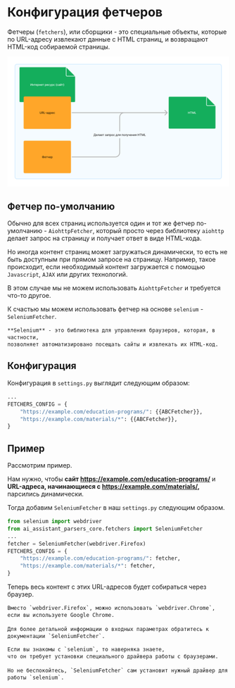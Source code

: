 # Конфигурация фетчеров

Фетчеры (`fetchers`), или сборщики - это специальные объекты, 
которые по URL-адресу извлекают данные с HTML страниц, 
и возвращают HTML-код собираемой страницы.

![Fetcher preview](../_static/images/advanced_usage/fetchers_config/1.png)

## Фетчер по-умолчанию

Обычно для всех страниц используется один и тот же фетчер по-умолчанию - `AiohttpFetcher`, 
который просто через библиотеку `aiohttp` делает запрос на страницу и получает ответ в виде HTML-кода.

Но иногда контент страниц может загружаться динамически, 
то есть не быть доступным при прямом запросе на страницу.
Например, такое происходит, если необходимый контент загружается с помощью `Javascript`, `AJAX` или других технологий.

В этом случае мы не можем использовать `AiohttpFetcher` и требуется что-то другое. 

К счастью мы можем использовать фетчер на основе `selenium` - `SeleniumFetcher`.

```{note}
**Selenium** - это библиотека для управления браузеров, которая, в частности, 
позволняет автоматизировано посещать сайты и извлекать их HTML-код.
```

## Конфигурация

Конфигурация в `settings.py` выглядит следующим образом:
```py
...
FETCHERS_CONFIG = {
    "https://example.com/education-programs/": {{ABCFetcher}},
    "https://example.com/materials/*": {{ABCFetcher}},
}
```

## Пример 

Рассмотрим пример.

Нам нужно, чтобы **сайт <https://example.com/education-programs/>** 
и **URL-адреса, начинающиеся с <https://example.com/materials/>,** парсились динамически.

Тогда добавим `SeleniumFetcher` в наш `settings.py` следующим образом.
```py
from selenium import webdriver
from ai_assistant_parsers_core.fetchers import SeleniumFetcher
...
fetcher = SeleniumFetcher(webdriver.Firefox)
FETCHERS_CONFIG = {
    "https://example.com/education-programs/": fetcher,
    "https://example.com/materials/*": fetcher,
}
```

Теперь весь контент с этих URL-адресов будет собираться через браузер.

```{tip}
Вместо `webdriver.Firefox`, можно использовать `webdriver.Chrome`, если вы используете Google Chrome.

Для более детальной информации о входных параметрах обратитесь к документации `SeleniumFetcher`.
```

```{note}
Если вы знакомы с `selenium`, то наверняка знаете, 
что он требует установки специального драйвера работы с браузерами.

Но не беспокойтесь, `SeleniumFetcher` сам установит нужный драйвер для работы `selenium`.
```
